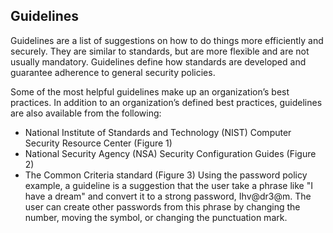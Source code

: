 ## Guidelines

Guidelines are a list of suggestions on how to do things more efficiently and securely. They are similar to standards, but are more flexible and are not usually mandatory. Guidelines define how standards are developed and guarantee adherence to general security policies.

Some of the most helpful guidelines make up an organization’s best practices. In addition to an organization’s defined best practices, guidelines are also available from the following:

+ National Institute of Standards and Technology (NIST) Computer Security Resource Center (Figure 1)
+ National Security Agency (NSA) Security Configuration Guides (Figure 2)
+ The Common Criteria standard (Figure 3)
Using the password policy example, a guideline is a suggestion that the user take a phrase like "I have a dream" and convert it to a strong password, Ihv@dr3@m. The user can create other passwords from this phrase by changing the number, moving the symbol, or changing the punctuation mark.
